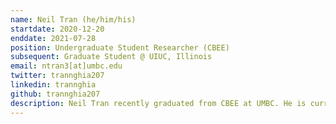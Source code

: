 ```yaml
---
name: Neil Tran (he/him/his)
startdate: 2020-12-20
enddate: 2021-07-28
position: Undergraduate Student Researcher (CBEE)
subsequent: Graduate Student @ UIUC, Illinois
email: ntran3[at]umbc.edu
twitter: trannghia207
linkedin: trannghia
github: trannghia207
description: Neil Tran recently graduated from CBEE at UMBC. He is currently graduate student at ChBE at UIUC, Illinois. He is passionate about computational technology and applying new methods of machine learning and AI for science discovery. Beside science, he loves music, video games and road trips.
---
```

